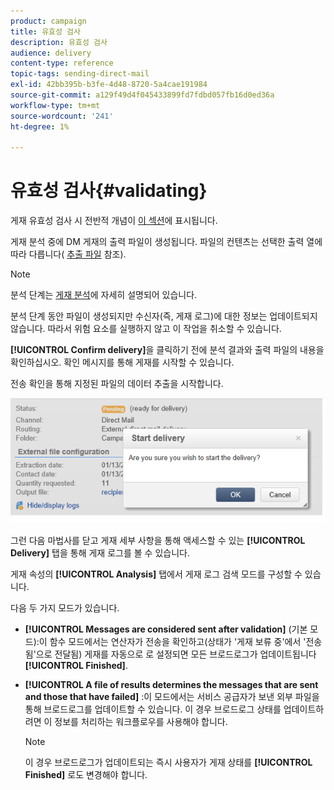 ```yaml
---
product: campaign
title: 유효성 검사
description: 유효성 검사
audience: delivery
content-type: reference
topic-tags: sending-direct-mail
exl-id: 42bb395b-b3fe-4d48-8720-5a4cae191984
source-git-commit: a129f49d4f045433899fd7fdbd057fb16d0ed36a
workflow-type: tm+mt
source-wordcount: '241'
ht-degree: 1%

---
```


# 유효성 검사{#validating}

게재 유효성 검사 시 전반적 개념이 [이 섹션](steps-validating-the-delivery.md)에 표시됩니다.

게재 분석 중에 DM 게재의 출력 파일이 생성됩니다. 파일의 컨텐츠는 선택한 출력 열에 따라 다릅니다( [추출 파일](defining-the-direct-mail-content.md#extraction-file) 참조).

>[!NOTE]
>
>분석 단계는 [게재 분석](steps-validating-the-delivery.md#analyzing-the-delivery)에 자세히 설명되어 있습니다.

분석 단계 동안 파일이 생성되지만 수신자(즉, 게재 로그)에 대한 정보는 업데이트되지 않습니다. 따라서 위험 요소를 실행하지 않고 이 작업을 취소할 수 있습니다.

**[!UICONTROL Confirm delivery]**&#x200B;을 클릭하기 전에 분석 결과와 출력 파일의 내용을 확인하십시오. 확인 메시지를 통해 게재를 시작할 수 있습니다.

전송 확인을 통해 지정된 파일의 데이터 추출을 시작합니다.

![](assets/s_ncs_user_postal_del_send_confirm_postal.png)

그런 다음 마법사를 닫고 게재 세부 사항을 통해 액세스할 수 있는 **[!UICONTROL Delivery]** 탭을 통해 게재 로그를 볼 수 있습니다.

게재 속성의 **[!UICONTROL Analysis]** 탭에서 게재 로그 검색 모드를 구성할 수 있습니다.

다음 두 가지 모드가 있습니다.

* **[!UICONTROL Messages are considered sent after validation]** (기본 모드):이 함수 모드에서는 연산자가 전송을 확인하고(상태가 &#39;게재 보류 중&#39;에서 &#39;전송됨&#39;으로 전달됨) 게재를 자동으로 로 설정되면 모든 브로드로그가 업데이트됩니다 **[!UICONTROL Finished]**.
* **[!UICONTROL A file of results determines the messages that are sent and those that have failed]** :이 모드에서는 서비스 공급자가 보낸 외부 파일을 통해 브로드로그를 업데이트할 수 있습니다. 이 경우 브로드로그 상태를 업데이트하려면 이 정보를 처리하는 워크플로우를 사용해야 합니다.

   >[!NOTE]
   >
   >이 경우 브로드로그가 업데이트되는 즉시 사용자가 게재 상태를 **[!UICONTROL Finished]** 로도 변경해야 합니다.

